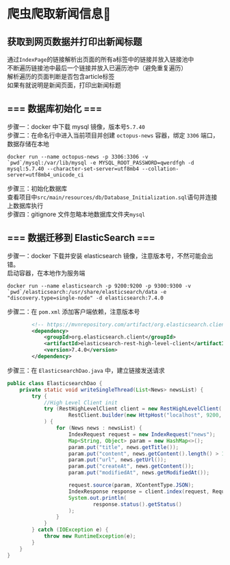 # 爬虫爬取新闻信息📰
## 获取到网页数据并打印出新闻标题
通过`IndexPage`的链接解析出页面的所有a标签中的链接并放入链接池中 <br>
不断遍历链接池中最后一个链接并放入已遍历池中（避免重复遍历）<br>
解析遍历的页面判断是否包含article标签  <br>
如果有就说明是新闻页面，打印出新闻标题 <br>

## === 数据库初始化 ===
步骤一：docker 中下载 mysql 镜像，版本号`5.7.40`  
步骤二：在命名行中进入当前项目并创建 `octopus-news` 容器，绑定 `3306` 端口，数据存储在本地  
```shell script
docker run --name octopus-news -p 3306:3306 -v `pwd`/mysql:/var/lib/mysql -e MYSQL_ROOT_PASSWORD=qwerdfgh -d mysql:5.7.40 --character-set-server=utf8mb4 --collation-server=utf8mb4_unicode_ci
```
步骤三：初始化数据库  
查看项目中`src/main/resources/db/Database_Initialization.sql`语句并连接上数据库执行  
步骤四：gitignore 文件忽略本地数据库文件夹`mysql`  

## === 数据迁移到 ElasticSearch ===
步骤一：docker 下载并安装 elasticsearch 镜像，注意版本号，不然可能会出错。  
启动容器，在本地作为服务端  
```shell script
docker run --name elasticsearch -p 9200:9200 -p 9300:9300 -v `pwd`/elasticsearch:/usr/share/elasticsearch/data -e "discovery.type=single-node" -d elasticsearch:7.4.0
```
步骤二：在 `pom.xml` 添加客户端依赖，注意版本号  
```xml
        <!-- https://mvnrepository.com/artifact/org.elasticsearch.client/elasticsearch-rest-high-level-client -->
        <dependency>
            <groupId>org.elasticsearch.client</groupId>
            <artifactId>elasticsearch-rest-high-level-client</artifactId>
            <version>7.4.0</version>
        </dependency>
```
步骤三：在 `ElasticsearchDao.java` 中，建立链接发送请求  
```java
public class ElasticsearchDao {
    private static void writeSingleThread(List<News> newsList) {
        try {
            //High Level Client init
            try (RestHighLevelClient client = new RestHighLevelClient(
                    RestClient.builder(new HttpHost("localhost", 9200, "http")))
            ) {
                for (News news : newsList) {
                    IndexRequest request = new IndexRequest("news");
                    Map<String, Object> param = new HashMap<>();
                    param.put("title", news.getTitle());
                    param.put("content", news.getContent().length() > 10 ? news.getContent().substring(0, 10) : news.getContent());
                    param.put("url", news.getUrl());
                    param.put("createAt", news.getContent());
                    param.put("modifiedAt", news.getModifiedAt());

                    request.source(param, XContentType.JSON);
                    IndexResponse response = client.index(request, RequestOptions.DEFAULT);
                    System.out.println(
                            response.status().getStatus()
                    );
                }
            }
        } catch (IOException e) {
            throw new RuntimeException(e);
        }
    }
}
```

